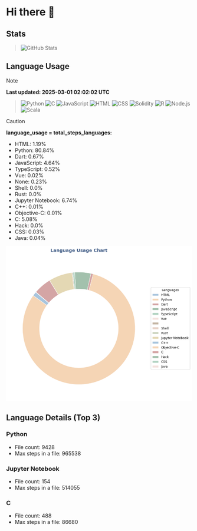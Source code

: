 # Hi there 👋

## Stats
>![GitHub Stats](https://github-profile-summary-cards.vercel.app/api/cards/stats?username=yasu521)
## Language Usage

>[!NOTE]
> **Last updated: 2025-03-01 02:02:02 UTC**

>![Python](https://img.shields.io/badge/Language-Python-blue) ![C](https://img.shields.io/badge/Language-C-lightgrey) ![JavaScript](https://img.shields.io/badge/Language-JavaScript-yellow)
>![HTML](https://img.shields.io/badge/Language-HTML-orange) ![CSS](https://img.shields.io/badge/Language-CSS-blueviolet) ![Solidity](https://img.shields.io/badge/Language-Solidity-gray)
>![R](https://img.shields.io/badge/Language-R-lightblue) ![Node.js](https://img.shields.io/badge/Language-Node.js-green) ![Scala](https://img.shields.io/badge/Language-Scala-red) 

>[!CAUTION]
> **language_usage = total_steps_languages:** 

- HTML: 1.19%
- Python: 80.84%
- Dart: 0.67%
- JavaScript: 4.64%
- TypeScript: 0.52%
- Vue: 0.02%
- None: 0.23%
- Shell: 0.0%
- Rust: 0.0%
- Jupyter Notebook: 6.74%
- C++: 0.01%
- Objective-C: 0.01%
- C: 5.08%
- Hack: 0.0%
- CSS: 0.03%
- Java: 0.04%

![Language Usage Chart](language_usage.png)

## Language Details (Top 3)

### Python
- File count: 9428
- Max steps in a file: 965538

### Jupyter Notebook
- File count: 154
- Max steps in a file: 514055

### C
- File count: 488
- Max steps in a file: 86680
